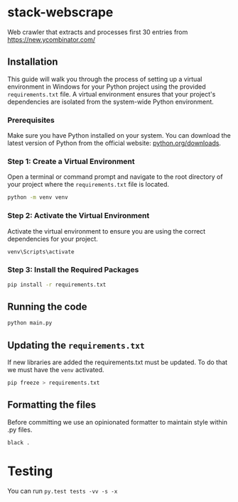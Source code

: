 # stack-webscrape
Web crawler that extracts and processes first 30 entries from https://new.ycombinator.com/

## Installation

This guide will walk you through the process of setting up a virtual environment in Windows for your Python project using the provided `requirements.txt` file. 
A virtual environment ensures that your project's dependencies are isolated from the system-wide Python environment.

### Prerequisites

Make sure you have Python installed on your system. You can download the latest version of Python from the official website: [python.org/downloads](https://www.python.org/downloads/).

### Step 1: Create a Virtual Environment

Open a terminal or command prompt and navigate to the root directory of your project where the `requirements.txt` file is located.

```bash
python -m venv venv
```

### Step 2: Activate the Virtual Environment

Activate the virtual environment to ensure you are using the correct dependencies for your project.

```bash
venv\Scripts\activate
```

### Step 3: Install the Required Packages
```bash
pip install -r requirements.txt
```

## Running the code
```bash
python main.py
```

## Updating the `requirements.txt`
If new libraries are added the requirements.txt must be updated.
To do that we must have the `venv` activated. 
```bash
pip freeze > requirements.txt
```

## Formatting the files
Before committing we use an opinionated formatter to maintain style within .py files.
```bash
black .
```

# Testing
You can run `py.test tests -vv -s -x`